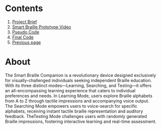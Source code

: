 #   Contents
1. [Project Brief](https://github.com/carbonvibes/Projects/blob/Smart-Braille/Conceptualisation_10b-2.pdf)
2. [Smart Braille Prototype Video](https://youtu.be/dRJUgBnrWw8)
3. [Pseudo Code](https://github.com/carbonvibes/Projects/blob/Smart-Braille/Pseudo_Code.py)
4. [Final Code](https://github.com/carbonvibes/Projects/blob/Smart-Braille/CODE_FINAL.ino)
5. [Previous page](https://github.com/carbonvibes/Projects)
# About
The Smart Braille Companion is a revolutionary device designed exclusively for visually-challenged individuals seeking independent Braille education. With its three distinct modes—Learning, Searching, and Testing—it offers an all-encompassing learning experience that caters to individual preferences and needs.
In Learning Mode, users explore Braille alphabets from A to Z through tactile impressions and accompanying voice output. 
The Searching Mode empowers users to voice-search for specific alphabets, receiving instant tactile braille representation and auditory feedback.
TheTesting Mode challenges users with randomly generated Braille impressions, fostering interactive learning and real-time assessment.

